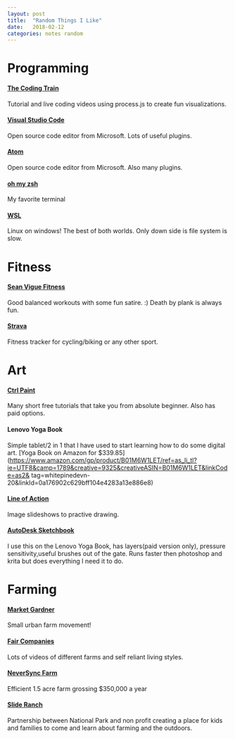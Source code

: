 ```yaml
---
layout: post
title:  "Random Things I Like"
date:   2018-02-12
categories: notes random
---
```


# Programming
#### [The Coding Train](https://www.youtube.com/channel/UCvjgXvBlbQiydffZU7m1_aw)

Tutorial and live coding videos using process.js to create fun visualizations.

#### [Visual Studio Code](https://code.visualstudio.com/)
Open source code editor from Microsoft. Lots of useful plugins.

#### [Atom](https://atom.io/)
Open source code editor from Microsoft. Also many plugins.

#### [oh my zsh](https://github.com/robbyrussell/oh-my-zsh )
My favorite terminal 

#### [WSL](https://docs.microsoft.com/en-us/windows/wsl/about)
Linux on windows!  The best of both worlds.  Only down side is file system is slow.

# Fitness
#### [Sean Vigue Fitness](https://www.youtube.com/user/motleyfitness)
Good balanced workouts with some fun satire. :)  Death by plank is always fun. 

#### [Strava](http://www.strava.com)
Fitness tracker for cycling/biking or any other sport.


# Art
#### [Ctrl Paint](https://www.ctrlpaint.com/)
Many short free tutorials that take you from absolute beginner. Also has paid options.

#### Lenovo Yoga Book
Simple tablet/2 in 1 that I have used to start learning how to do some digital art. [Yoga Book on Amazon for $339.85](https://www.amazon.com/gp/product/B01M6W1LET/ref=as_li_tl?ie=UTF8&camp=1789&creative=9325&creativeASIN=B01M6W1LET&linkCode=as2&
tag=whitepinedevn-20&linkId=0a176902c629bff104e4283a13e886e8)

#### [Line of Action](https://line-of-action.com/)
Image slideshows to practive drawing.


#### [AutoDesk Sketchbook](https://www.sketchbook.com/?locale=en)
I use this on the Lenovo Yoga Book, has layers(paid version only), pressure sensitivity,useful brushes out of the gate. Runs faster then photoshop and krita but does everything I need it to do.

# Farming

#### [Market Gardner](http://www.themarketgardener.com/)
Small urban farm movement!

#### [Fair Companies](https://www.youtube.com/user/kirstendirksen)
Lots of videos of different farms and self reliant living styles. 

#### [NeverSync Farm](http://neversinkfarm.com/)
Efficient 1.5 acre farm grossing $350,000 a year

#### [Slide Ranch](http://slideranch.org/)
Partnership between National Park and non profit creating a place for kids and families to come and learn about farming and the outdoors.






